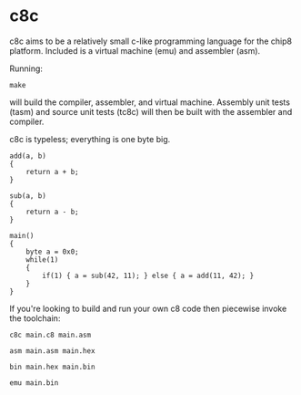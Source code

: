 # c8c

c8c aims to be a relatively small c-like programming language for the chip8 platform.
Included is a virtual machine (emu) and assembler (asm).

Running:

    make

will build the compiler, assembler, and virtual machine.
Assembly unit tests (tasm) and source unit tests (tc8c) will then be built with the assembler and compiler.

c8c is typeless; everything is one byte big.

    add(a, b)
    {
        return a + b;
    }

    sub(a, b)
    {
        return a - b;
    }

    main()
    {
        byte a = 0x0;
        while(1)
        {
            if(1) { a = sub(42, 11); } else { a = add(11, 42); }
        }
    }

If you're looking to build and run your own c8 code then piecewise invoke the toolchain:

    c8c main.c8 main.asm

    asm main.asm main.hex

    bin main.hex main.bin

    emu main.bin
